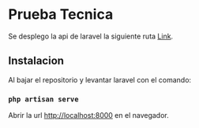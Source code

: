 # Prueba Tecnica

Se desplego la api de laravel la siguiente ruta [Link](https://technicaltest.dxbolivia.com/api/).

## Instalacion

Al bajar el repositorio y levantar laravel con el comando:

### `php artisan serve`

Abrir la url [http://localhost:8000](http://localhost:8000) en el navegador.

